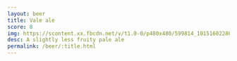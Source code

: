 ```yaml
---
layout: beer
title: Vale ale
score: 8
img: https://scontent.xx.fbcdn.net/v/t1.0-0/p480x480/599814_10151602286343745_870808186_n.jpg?oh=41372ca82ddd66b95f209d0f754c7fb3&oe=5918C2D3
desc: A slightly less fruity pale ale
permalink: /beer/:title.html
---
```


